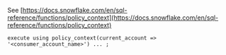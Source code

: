 See [https://docs.snowflake.com/en/sql-reference/functions/policy_context](https://docs.snowflake.com/en/sql-reference/functions/policy_context)
```
execute using policy_context(current_account => '<consumer_account_name>') ... ;
```
